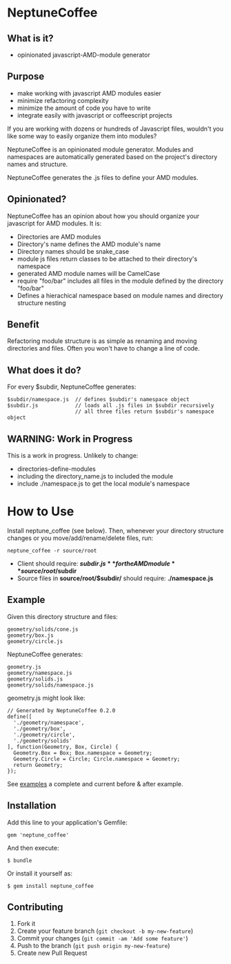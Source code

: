 # NeptuneCoffee

## What is it?

* opinionated javascript-AMD-module generator

## Purpose

* make working with javascript AMD modules easier
* minimize refactoring complexity
* minimize the amount of code you have to write
* integrate easily with javascript or coffeescript projects

If you are working with dozens or hundreds of Javascript files, wouldn't you like some way to easily organize them into modules?

NeptuneCoffee is an opinionated module generator. Modules and namespaces are automatically generated based on the project's directory names and structure.

NeptuneCoffee generates the .js files to define your AMD modules.

## Opinionated?
NeptuneCoffee has an opinion about how you should organize your javascript for AMD modules. It is:

* Directories are AMD modules
* Directory's name defines the AMD module's name
* Directory names should be snake_case
* module js files return classes to be attached to their directory's namespace
* generated AMD module names will be CamelCase
* require "foo/bar" includes all files in the module defined by the directory "foo/bar"
* Defines a hierachical namespace based on module names and directory structure nesting

## Benefit

Refactoring module structure is as simple as renaming and moving directories and files. Often you won't have to change a line of code.

## What does it do?

For every $subdir, NeptuneCoffee generates:

	$subdir/namespace.js  // defines $subdir's namespace object
	$subdir.js            // loads all .js files in $subdir recursively
	                      // all three files return $subdir's namespace object

## WARNING: Work in Progress
This is a work in progress. Unlikely to change:
* directories-define-modules
* including the directory_name.js to included the module
* include ./namespace.js to get the local module's namespace

# How to Use

Install neptune_coffee (see below). Then, whenever your directory structure changes or you move/add/rename/delete files, run:

    neptune_coffee -r source/root

* Client should require: **$subdir.js** for the AMD module **source/root/$subdir**
* Source files in **source/root/$subdir/** should require: **./namespace.js**

## Example

Given this directory structure and files:

    geometry/solids/cone.js
    geometry/box.js
    geometry/circle.js

NeptuneCoffee generates:

	geometry.js
	geometry/namespace.js
	geometry/solids.js
	geometry/solids/namespace.js

geometry.js might look like:

	// Generated by NeptuneCoffee 0.2.0
	define([
	  './geometry/namespace',
	  './geometry/box',
	  './geometry/circle',
	  './geometry/solids'
	], function(Geometry, Box, Circle) {
	  Geometry.Box = Box; Box.namespace = Geometry;
	  Geometry.Circle = Circle; Circle.namespace = Geometry;
	  return Geometry;
	});
	
See [examples](https://github.com/Imikimi-LLC/neptune_coffee/tree/master/examples) a complete and current before & after example.

## Installation

Add this line to your application's Gemfile:

    gem 'neptune_coffee'

And then execute:

    $ bundle

Or install it yourself as:

    $ gem install neptune_coffee


## Contributing

1. Fork it
2. Create your feature branch (`git checkout -b my-new-feature`)
3. Commit your changes (`git commit -am 'Add some feature'`)
4. Push to the branch (`git push origin my-new-feature`)
5. Create new Pull Request
